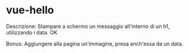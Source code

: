 # vue-hello

Descrizione:
Stampare a schermo un messaggio all'interno di un h1, utilizzando i data. OK

Bonus:
Aggiungere alla pagina un'immagine, presa anch'essa da un data.